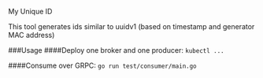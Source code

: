 My Unique ID

This tool generates ids similar to uuidv1 (based on timestamp and generator MAC address)

###Usage
####Deploy one broker and one producer:
`kubectl ...`

####Consume over GRPC:
`go run test/consumer/main.go`